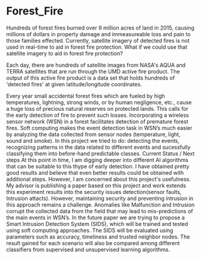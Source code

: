 # Forest_Fire
Hundreds of forest fires burned over 9 million acres of land in 2015, causing millions of dollars in property damage and immeasureable loss and pain to those families effected. Currently, satellite imagery of detected fires is not used in real-time to aid in forest fire protection. What if we could use that satellite imagery to aid in forest fire protection?

Each day, there are hundreds of satellite images from NASA's AQUA and TERRA satellites that are run through the UMD active fire product. The output of this active fire product is a data set that holds hundreds of 'detected fires' at given latitude/longitude coordinates.

Every year small accidental forest fires which are fueled by high temperatures, lightning, strong winds, or by human negligence, etc., cause a huge loss of precious natural reserves on protected lands. This calls for the early detection of fire to prevent such losses. Incorporating a wireless sensor network (WSN) in a forest facilitates detection of premature forest fires. Soft computing makes the event detection task in WSN’s much easier by analyzing the data collected from sensor nodes (temperature, light, sound and smoke). In this project we tried to do: detecting the events, recognizing patterns in the data related to different events and sucessfully classifying them into before-hand predictable classes. 
Current Status / Next steps
At this point in time, I am digging deeper into different AI algorithms that can be suitable to this thype of early detection. I have obtained pretty good results and believe that even better results could be obtained with additional steps. However, I am concerned about this project's usefulness. My advisor is publishing a paper based on this project and work extends this experiment results into the security issues detection(sensor faults, Intrusion attacts).
However, maintaining security and preventing intrusion in this approach remains a challenge. Anomalies like Malfunction and Intrusion corrupt the collected data from the field that may lead to mis-predictions of the main events in WSN’s. In the future paper we are trying to propose a Smart Intrusion Detection System (SIDS), which will be trained and tested using soft computing approaches. The SIDS will be evaluated using parameters such as accuracy, timeliness and trusted neighbor nodes. The result gained for each scenario will also be compared among different classifiers from supervised and unsupervised learning algorithms.
